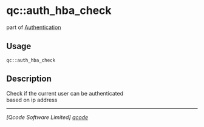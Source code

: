 qc::auth_hba_check
==================

part of [Authentication](../qc/wiki/AuthPage)

Usage
-----
`qc::auth_hba_check `

Description
-----------
Check if the current user can be authenticated<br/>based on ip address

----------------------------------
*[Qcode Software Limited] [qcode]*

[qcode]: www.qcode.co.uk "Qcode Software"
